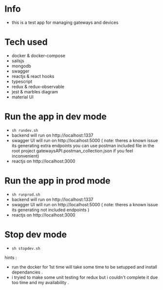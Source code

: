 #  Info
- this is a test app for managing gateways and devices

# Tech used

- docker & docker-compose
- sailsjs
- mongodb
- swagger
- reactjs & react hooks
- typescript
- redux & redux-observable
- jest & marbles diagram
- material UI

# Run the app in dev mode
- `sh rundev.sh`
- backend will run on http://localhost:1337
- swagger UI will run on http://localhost:5000 ( note: theres a known issue its generating extra endpoints you can use postman included file in the root project gatewaysAPI.postman_collection.json if you feel inconvenient)
- reactjs on http://localhost:3000

# Run the app in prod mode
- `sh runprod.sh`
- backend will run on http://localhost:1337
- swagger UI will run on http://localhost:5000 ( note: theres a known issue its generating not included endpoints )
- reactjs on http://localhost:3000
# Stop dev mode
- `sh stopdev.sh`



hints : 
- run the docker for 1st time will take some time to be setupped and install dependancies .
- i tryied to make some unit testing for redux but i couldn't complete it due too time and my availability .
